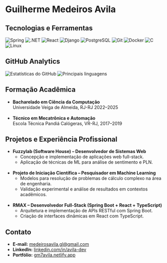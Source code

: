  <h1>Guilherme Medeiros Avila</h1>
   <h2>Tecnologias e Ferramentas</h2>
  <div class="badges">
    <img src="https://img.shields.io/badge/Spring-2e3440?style=flat&logo=spring&logoColor=white" alt="Spring">
    <img src="https://img.shields.io/badge/.NET-2e3440?style=flat&logo=.net&logoColor=white" alt=".NET">
    <img src="https://img.shields.io/badge/React-2e3440?style=flat&logo=react&logoColor=white" alt="React">
    <img src="https://img.shields.io/badge/Django-2e3440?style=flat&logo=django&logoColor=white" alt="Django">
    <img src="https://img.shields.io/badge/PostgreSQL-2e3440?style=flat&logo=postgresql&logoColor=white" alt="PostgreSQL">
    <img src="https://img.shields.io/badge/Git-2e3440?style=flat&logo=git&logoColor=white" alt="Git">
    <img src="https://img.shields.io/badge/Docker-2e3440?style=flat&logo=docker&logoColor=white" alt="Docker">
    <img src="https://img.shields.io/badge/C-2e3440?style=flat&logo=c&logoColor=white" alt="C">
    <img src="https://img.shields.io/badge/Linux/Debian-2e3440?style=flat&logo=debian&logoColor=white" alt="Linux">
  </div>

  <h2>GitHub Analytics</h2>
  <div class="analytics">
    <img src="https://github-readme-stats.vercel.app/api?username=GM7Avila&show_icons=true&theme=nord&hide=jupyter%20notebook" alt="Estatísticas do GitHub">
    <img src="https://github-readme-stats.vercel.app/api/top-langs/?username=GM7Avila&layout=compact&theme=nord&hide=jupyter%20notebook" alt="Principais linguagens">
  </div>

  <h2>Formação Acadêmica</h2>
  <ul>
    <li><strong>Bacharelado em Ciência da Computação</strong><br>Universidade Veiga de Almeida, RJ-RJ 2022–2025</li>
    <br>
    <li><strong>Técnico em Mecatrônica e Automação</strong><br>Escola Técnica Pandiá Calógeras, VR-RJ, 2017–2019</li>
  </ul>

  <h2>Projetos e Experiência Profissional</h2>
  <ul>
    <li>
      <strong>Fuzzylab (Software House) – Desenvolvedor de Sistemas Web</strong>
      <ul>
        <li>Concepção e implementação de aplicações web full-stack.</li>
        <li>Aplicação de técnicas de ML para análise de sentimento e PLN.</li>
      </ul>
    </li>
        <br>
    <li>
      <strong>Projeto de Iniciação Científica – Pesquisador em Machine Learning</strong>
      <ul>
        <li>Modelos para resolução de problemas de cálculo complexo na área de engenharia.</li>
        <li>Validação experimental e análise de resultados em contextos acadêmicos.</li>
      </ul>
    </li>
    <br>
    <li>
      <strong>RMAX – Desenvolvedor Full-Stack (Spring Boot + React + TypeScript)</strong>
      <ul>
        <li>Arquitetura e implementação de APIs RESTful com Spring Boot.</li>
        <li>Criação de interfaces dinâmicas em React com TypeScript.</li>
      </ul>
    </li>
  </ul>

  <h2>Contato</h2>
  <ul>
    <li><strong>E-mail:</strong> <a href="mailto:medeirosavila.gl@gmail.com">medeirosavila.gl@gmail.com</a></li>
    <li><strong>LinkedIn:</strong> <a href="https://www.linkedin.com/in/avila-dev/" target="_blank">linkedin.com/in/avila-dev</a></li>
    <li><strong>Portfólio:</strong> <a href="https://gm7avila.netlify.app/" target="_blank">gm7avila.netlify.app</a></li>
  </ul>




